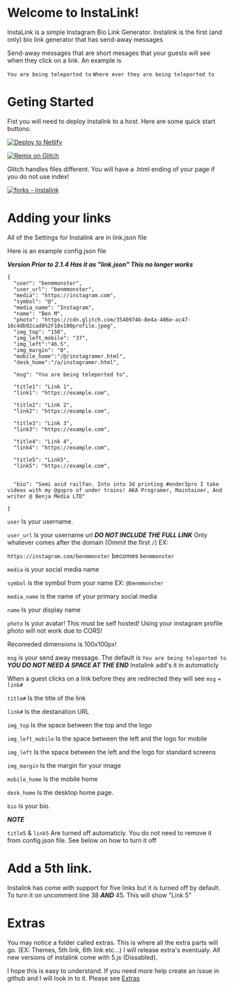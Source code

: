 # Welcome to InstaLink!

InstaLink is a simple Instagram Bio Link Generator. Instalink is the first (and only) bio link generator that has send-away messages

Send-away messages that are short mesages that your guests will see when they click on a link. An example is

`You are being teleported to` `Where ever they are being teleported to`

# Geting Started

Fist you will need to deploy Instalink to a host. Here are some quick start buttons:

[![Deploy to Netlify](https://www.netlify.com/img/deploy/button.svg)](https://app.netlify.com/start/deploy?repository=https://github.com/Benja-media/instalink)

[![Remix on Glitch](https://cdn.glitch.com/2703baf2-b643-4da7-ab91-7ee2a2d00b5b%2Fremix-button.svg)](https://glitch.com/edit/#!/import/github/benja-media/instalink)

Glitch handles files different. You will have a .html ending of your page if you do not use index!

[![forks - instalink](https://img.shields.io/github/forks/benja-media/instalink?style=social)](https://github.com/benja-media/instalink/forks)

# Adding your links

All of the Settings for Instalink are in link.json file

Here is an example config.json file

**_Version Prior to 2.1.4 Has it as "link.json" This no longer works_**

```
{
  "user": "benmmonster",
  "user_url": "benmmonster",
  "media": "https://instagram.com",
  "symbol": "@",
  "media_name": "Instagram",
  "name": "Ben M",
  "photo": "https://cdn.glitch.com/35409746-8e4a-406e-ac47-16c4db92cad8%2F10x100profile.jpeg",
  "img_top": "150",
  "img_left_mobile": "37",
  "img_left":"46.5",
  "img_margin": "0",
  "mobile_home":"/@/instagramer.html",
  "desk_home":"/a/instagramer.html",

  "msg": "You are being teleported to",

  "title1": "Link 1",
  "link1": "https://example.com",

  "title2": "Link 2",
  "link2": "https://example.com",

  "title3": "Link 3",
  "link3": "https://example.com",

  "title4": "Link 4",
  "link4": "https://example.com",

  "title5": "Link5",
  "link5": "https://example.com",


  "bio": "Semi avid railfan. Into into 3d printing #ender3pro I take videos with my @gopro of under trains! AKA Programer, Maintainer, And writer @ Benja Media LTD"

}
```

`user` Is your username.

`user_url` Is your username url **_DO NOT INCLUDE THE FULL LINK_** Only whatever comes after the domain (Ommit the first `/`) EX:

`https://instagram.com/benmmonster` becomes `benmmonster`

`media` is your social media name

`symbol` is the symbol from your name EX: `@benmmonster`

`media_name` is the name of your primary social media

`name` Is your display name

`photo` Is your avatar! This must be self hosted! Using your instagram profile photo will not work due to CORS!

Recomeded dimensions is 100x100px!

`msg` is your send away message. The default is `You are being teleported to` **_YOU DO NOT NEED A SPACE AT THE END_** Instalink add's it in automaticly

When a guest clicks on a link before they are redirected they will see `msg` + `link#`

`title#` Is the title of the link

`link#` Is the destanation URL

`img_top` Is the space between the top and the logo

`img_left_mobile` Is the space between the left and the logo for mobile

`img_left` Is the space between the left and the logo for standard screens

`img_margin` Is the margin for your image

`mobile_home` Is the mobile home

`desk_home` Is the desktop home page.

`bio` Is your bio.

**_NOTE_**

`title5` & `link5` Are turned off automaticly. You do not need to remove it from config.json file. See below on how to turn it off

# Add a 5th link.

Instalink has come with support for five links but it is turned off by default. To turn it on uncomment line 38 **_AND_** 45. This will show "Link 5"

# Extras

You may notice a folder called extras. This is where all the extra parts will go. (EX: Themes, 5th link, 6th link etc...) I will release extra's eventualy. All new versions of instalink come with 5.js (Dissabled).

I hope this is easy to understand. If you need more help create an issue in github and I will look in to it. Please see [Extras](../blob/master/extras/READEME.md)
